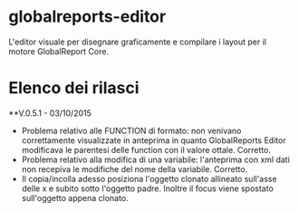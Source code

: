 # globalreports-editor
L'editor visuale per disegnare graficamente e compilare i layout per il motore GlobalReport Core.

Elenco dei rilasci 
==================

**V.0.5.1 - 03/10/2015

- Problema relativo alle FUNCTION di formato: non venivano correttamente visualizzate in anteprima in quanto GlobalReports Editor modificava le parentesi delle function con il valore ottale. Corretto.
- Problema relativo alla modifica di una variabile: l'anteprima con xml dati non recepiva le modifiche del nome della variabile. Corretto.
- Il copia/incolla adesso posiziona l'oggetto clonato allineato sull'asse delle x e subito sotto l'oggetto padre. Inoltre il focus viene spostato sull'oggetto appena clonato.
